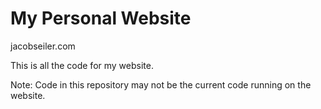 # My Personal Website
jacobseiler.com

This is all the code for my website.

Note: Code in this repository may not be the current code running on the website.
